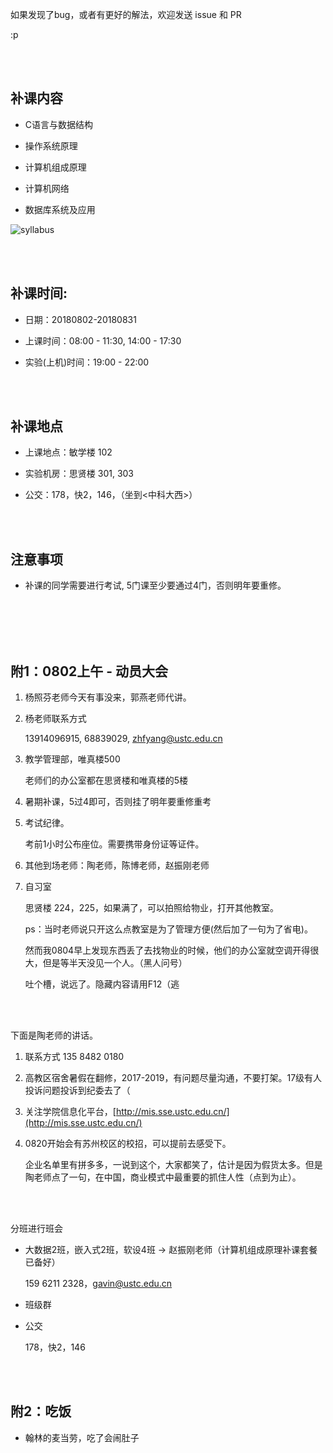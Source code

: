 如果发现了bug，或者有更好的解法，欢迎发送 issue 和 PR

:p

<br><br>

##	补课内容

*	C语言与数据结构

*	操作系统原理

*	计算机组成原理

*	计算机网络

*	数据库系统及应用

![syllabus](https://img3.doubanio.com/view/group_topic/l/public/p128537776.webp)

<br><br>

##	补课时间:

*	日期：20180802-20180831

*	上课时间：08:00 - 11:30, 14:00 - 17:30

*	实验(上机)时间：19:00 - 22:00

<br><br>

##	补课地点

*	上课地点：敏学楼 102

*	实验机房：思贤楼 301, 303

*   公交：178，快2，146，（坐到<中科大西>）

<br><br>

##	注意事项

*	补课的同学需要进行考试, 5门课至少要通过4门，否则明年要重修。

<br><br><br><br>

##	附1：0802上午 - 动员大会

1.	杨照芬老师今天有事没来，郭燕老师代讲。

2.	杨老师联系方式

	13914096915, 68839029, zhfyang@ustc.edu.cn

3.	教学管理部，唯真楼500

	老师们的办公室都在思贤楼和唯真楼的5楼

4.	暑期补课，5过4即可，否则挂了明年要重修重考

5.	考试纪律。

	考前1小时公布座位。需要携带身份证等证件。

6.	其他到场老师：陶老师，陈博老师，赵振刚老师

7.	自习室

	思贤楼 224，225，如果满了，可以拍照给物业，打开其他教室。

	ps：当时老师说只开这么点教室是为了管理方便(然后加了一句为了省电)。

	然而我0804早上发现东西丢了去找物业的时候，他们的办公室就空调开得很大，但是等半天没见一个人。（黑人问号）

	<!-- 其实个人感觉，就开俩教室，不太为学生考虑。我去过旁边的学校，那边的自习室或者教学楼开放的很多，独墅湖图书馆环境也很不错，西交利物浦就更那啥了，整栋楼的中央空调都开着18度（虽然我觉得26度就可以了），还有茶歇和桶装水(苏州的自来水和上海的自来水一样，就算烧开了也总有一股怪味，不像老家的水可以直接喝)。这样对比下来，科大苏研院的教学环境只能说是一般了，而且补课老师也是这么说的（逃

	另一方面，说是为了省电，但是我0804早上去找物业的时候，他们的办公室就空调开得很大，但是等半天没见一个人。宁可把电浪费在这里，也不给学生好的自习环境，学生才是最宝贵的财富好吗。。 -->

	吐个槽，说远了。隐藏内容请用F12（逃

<br><br>

下面是陶老师的讲话。

1.	联系方式	135 8482 0180

2.	高教区宿舍暑假在翻修，2017-2019，有问题尽量沟通，不要打架。17级有人投诉问题投诉到纪委去了（

3.	关注学院信息化平台，[http://mis.sse.ustc.edu.cn/](http://mis.sse.ustc.edu.cn/)

4.	0820开始会有苏州校区的校招，可以提前去感受下。

	<!-- 陶老师说，有这么名企过来很不容易。但是这反倒让人感觉降了科大的身价。清北交复不都是名企们去学校宣讲招聘的嘛，科大应该和他们是一个水平才对。 -->

	企业名单里有拼多多，一说到这个，大家都笑了，估计是因为假货太多。但是陶老师点了一句，在中国，商业模式中最重要的抓住人性（点到为止）。

<br><br>

分班进行班会

*	大数据2班，嵌入式2班，软设4班 -> 赵振刚老师（计算机组成原理补课套餐已备好）

	159 6211 2328，gavin@ustc.edu.cn

*	班级群

*	公交

	178，快2，146

<br><br>

##	附2：吃饭

*	翰林的麦当劳，吃了会闹肚子

<br><br>

